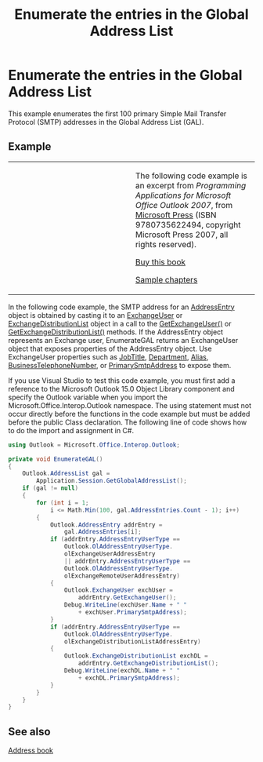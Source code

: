﻿---
title: Enumerate the entries in the Global Address List
TOCTitle: Enumerate the entries in the Global Address List
ms:assetid: f3dfe312-fe91-475d-8435-1c7a0bb2b725
ms:mtpsurl: https://msdn.microsoft.com/en-us/library/Ff184654(v=office.15)
ms:contentKeyID: 55119801
ms.date: 07/24/2014
mtps_version: v=office.15
dev_langs:
- csharp
---

# Enumerate the entries in the Global Address List

This example enumerates the first 100 primary Simple Mail Transfer Protocol (SMTP) addresses in the Global Address List (GAL).

## Example

<table>
<colgroup>
<col style="width: 50%" />
<col style="width: 50%" />
</colgroup>
<tbody>
<tr class="odd">
<td><p></p></td>
<td><p>The following code example is an excerpt from <em>Programming Applications for Microsoft Office Outlook 2007</em>, from <a href="http://www.microsoft.com/learning/books/default.mspx">Microsoft Press</a> (ISBN 9780735622494, copyright Microsoft Press 2007, all rights reserved).</p>
<p><a href="http://www.amazon.com/gp/product/0735622493?ie=utf8%26tag=msmsdn-20%26linkcode=as2%26camp=1789%26creative=9325%26creativeasin=0735622493">Buy this book</a></p>
<p><a href="https://msdn.microsoft.com/en-us/library/cc513844(v=office.15)">Sample chapters</a></p></td>
</tr>
</tbody>
</table>


In the following code example, the SMTP address for an [AddressEntry](https://msdn.microsoft.com/en-us/library/bb609728\(v=office.15\)) object is obtained by casting it to an [ExchangeUser](https://msdn.microsoft.com/en-us/library/bb609574\(v=office.15\)) or [ExchangeDistributionList](https://msdn.microsoft.com/en-us/library/bb624320\(v=office.15\)) object in a call to the [GetExchangeUser()](https://msdn.microsoft.com/en-us/library/bb645260\(v=office.15\)) or [GetExchangeDistributionList()](https://msdn.microsoft.com/en-us/library/bb611805\(v=office.15\)) methods. If the AddressEntry object represents an Exchange user, EnumerateGAL returns an ExchangeUser object that exposes properties of the AddressEntry object. Use ExchangeUser properties such as [JobTitle](https://msdn.microsoft.com/en-us/library/bb645451\(v=office.15\)), [Department](https://msdn.microsoft.com/en-us/library/bb623789\(v=office.15\)), [Alias](https://msdn.microsoft.com/en-us/library/bb610682\(v=office.15\)), [BusinessTelephoneNumber](https://msdn.microsoft.com/en-us/library/bb612294\(v=office.15\)), or [PrimarySmtpAddress](https://msdn.microsoft.com/en-us/library/bb645506\(v=office.15\)) to expose them.

If you use Visual Studio to test this code example, you must first add a reference to the Microsoft Outlook 15.0 Object Library component and specify the Outlook variable when you import the Microsoft.Office.Interop.Outlook namespace. The using statement must not occur directly before the functions in the code example but must be added before the public Class declaration. The following line of code shows how to do the import and assignment in C\#.

```csharp
using Outlook = Microsoft.Office.Interop.Outlook;
```

```csharp
private void EnumerateGAL()
{
    Outlook.AddressList gal =
        Application.Session.GetGlobalAddressList();
    if (gal != null)
    {
        for (int i = 1; 
            i <= Math.Min(100, gal.AddressEntries.Count - 1); i++)
        {
            Outlook.AddressEntry addrEntry =
                gal.AddressEntries[i];
            if (addrEntry.AddressEntryUserType ==
                Outlook.OlAddressEntryUserType.
                olExchangeUserAddressEntry
                || addrEntry.AddressEntryUserType ==
                Outlook.OlAddressEntryUserType.
                olExchangeRemoteUserAddressEntry)
            {
                Outlook.ExchangeUser exchUser =
                    addrEntry.GetExchangeUser();
                Debug.WriteLine(exchUser.Name + " "
                    + exchUser.PrimarySmtpAddress);
            }
            if (addrEntry.AddressEntryUserType ==
                Outlook.OlAddressEntryUserType.
                olExchangeDistributionListAddressEntry)
            {
                Outlook.ExchangeDistributionList exchDL =
                    addrEntry.GetExchangeDistributionList();
                Debug.WriteLine(exchDL.Name + " "
                    + exchDL.PrimarySmtpAddress);
            }
        }
    }
}
```

## See also

[Address book](address-book.md)

